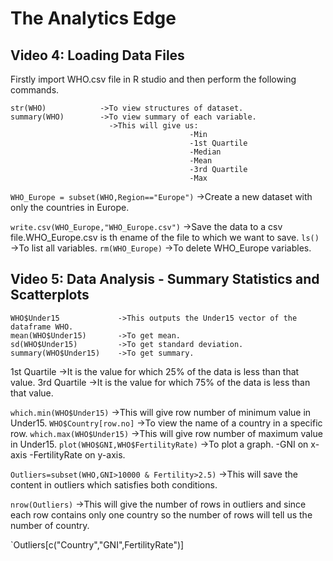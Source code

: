 # The Analytics Edge

## Video 4: Loading Data Files

Firstly import WHO.csv file in R studio and then perform the following commands.

```
str(WHO)            ->To view structures of dataset.
summary(WHO)        ->To view summary of each variable.
                      ->This will give us:
                                        -Min
                                        -1st Quartile
                                        -Median
                                        -Mean
                                        -3rd Quartile
                                        -Max
```

`WHO_Europe = subset(WHO,Region=="Europe")`     ->Create a new dataset with only the countries in Europe.

`write.csv(WHO_Europe,"WHO_Europe.csv")`        ->Save the data to a csv file.WHO_Europe.csv is th ename of the file to which we want to save.
`ls()`      ->To list all variables.
`rm(WHO_Europe)`        ->To delete WHO_Europe variables.


## Video 5: Data Analysis - Summary Statistics and Scatterplots

```
WHO$Under15             ->This outputs the Under15 vector of the dataframe WHO.
mean(WHO$Under15)       ->To get mean.
sd(WHO$Under15)         ->To get standard deviation.
summary(WHO$Under15)    ->To get summary.
```

1st Quartile    ->It is the value for which 25% of the data is less than that value.
3rd Quartile    ->It is the value for which 75% of the data is less than that value.

`which.min(WHO$Under15)`    ->This will give row number of minimum value in Under15.
`WHO$Country[row.no]`        ->To view the name of a country in a specific row.
`which.max(WHO$Under15)`    ->This will give row number of maximum value in Under15.
`plot(WHO$GNI,WHO$FertilityRate)`   ->To plot a graph.
                                    -GNI on x-axis
                                    -FertilityRate on y-axis.

`Outliers=subset(WHO,GNI>10000 & Fertility>2.5)`        ->This will save the content in outliers which satisfies both conditions.

`nrow(Outliers)`        ->This will give the number of rows in outliers and since each row contains only one country so the number of rows will tell us the number of country.

`Outliers[c("Country","GNI",FertilityRate")]








